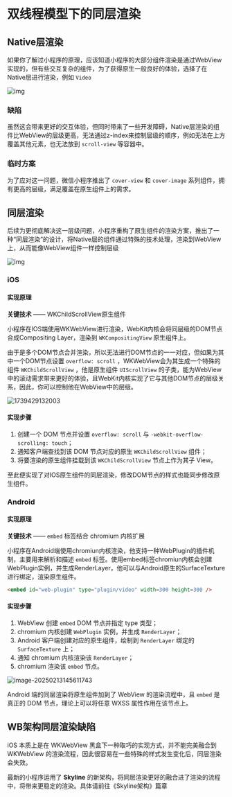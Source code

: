 # 双线程模型下的同层渲染

## Native层渲染

如果你了解过小程序的原理，应该知道小程序的大部分组件渲染是通过WebView实现的，但有些交互复杂的组件，为了获得原生一般良好的体验，选择了在Native层进行渲染，例如 `Video`

![img](https://AntonHu.github.io/picx-images-hosting/技术文档/跨端/小程序/Native层渲染组件示意图.b90uwfrnq.webp)

### 缺陷

虽然这会带来更好的交互体验，但同时带来了一些开发障碍，Native层渲染的组件比WebView的层级更高，无法通过z-index来控制层级的顺序，例如无法在上方覆盖其他元素，也无法放到 `scroll-view` 等容器中。

### 临时方案

为了应对这一问题，微信小程序推出了 `cover-view` 和 `cover-image` 系列组件，拥有更高的层级，满足覆盖在原生组件上的需求。

## 同层渲染

后续为更彻底解决这一层级问题，小程序重构了原生组件的渲染方案，推出了一种“同层渲染”的设计，将Native层的组件通过特殊的技术处理，渲染到WebView上，从而能像WebView组件一样控制层级

![img](https://image.antoncook.xyz/picList/2025/03/c143eabce6cc76b101b2c585e50844f5.webp)

### iOS

#### 实现原理

**关键技术** —— WKChildScrollView原生组件

小程序在IOS端使用WKWebView进行渲染，WebKit内核会将同层级的DOM节点合成Compositing Layer，渲染到 `WKCompositingView` 原生组件上。

由于是多个DOM节点合并渲染，所以无法进行DOM节点的一一对应，但如果为其中一个DOM节点设置 `overflow: scroll` ，WKWebView会为其生成一个特殊的组件 `WKChildScrollView` ，他是原生组件 `UIScrollView` 的子类，能为WebView中的滚动需求带来更好的体验，且WebKit内核实现了它与其他DOM节点的层级关系，因此，你可以控制他在WebView中的层级。

![1739429132003](https://image.antoncook.xyz/picGo/1739429132003.jpg)

#### 实现步骤

1. 创建一个 DOM 节点并设置 `overflow: scroll` 与 `-webkit-overflow-scrolling: touch`；
2. 通知客户端查找到该 DOM 节点对应的原生 `WKChildScrollView` 组件；
3. 将要渲染的原生组件挂载到该 `WKChildScrollView` 节点上作为其子 View。

至此便实现了对IOS原生组件的同层渲染，修改DOM节点的样式也能同步修改原生组件。

### Android

#### 实现原理

**关键技术** —— `embed` 标签结合 chromium 内核扩展

小程序在Android端使用chromiun内核渲染，他支持一种WebPlugin的插件机制，主要用来解析和描述 `embed` 标签。使用embed标签chromiun内核会创建WebPlugin实例，并生成RenderLayer，他可以与Android原生的SurfaceTexture进行绑定，渲染原生组件。

```html
<embed id="web-plugin" type="plugin/video" width=300 height=300 />
```

#### 实现步骤

1. WebView 创建 `embed` DOM 节点并指定 type 类型；
2. chromium 内核创建 `WebPlugin` 实例，并生成 `RenderLayer`；
3. Android 客户端创建对应的原生组件，绘制到 `RenderLayer` 绑定的 `SurfaceTexture` 上；
4. 通知 chromium 内核渲染该 `RenderLayer`；
5. chromium 渲染该 `embed` 节点。

![image-20250213145611743](https://image.antoncook.xyz/picGo/image-20250213145611743.png)

Android 端的同层渲染将原生组件加到了 WebView 的渲染流程中，且 `embed` 是真正的 DOM 节点，理论上可以将任意 WXSS 属性作用在该节点上。

## WB架构同层渲染缺陷

iOS 本质上是在 WKWebView 黑盒下一种取巧的实现方式，并不能完美融合到 WKWebView 的渲染流程，因此很容易在一些特殊的样式发生变化后，同层渲染会失效。

最新的小程序运用了 **Skyline** 的新架构，将同层渲染更好的融合进了渲染的流程中，将带来更稳定的渲染。具体请前往《Skyline架构》篇章

